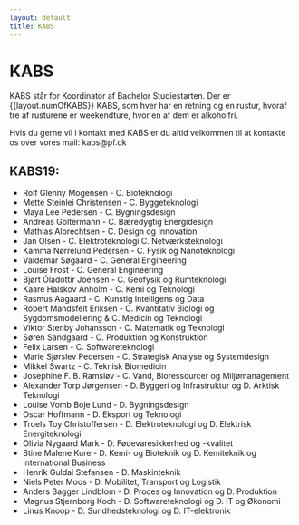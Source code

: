 ```yaml
---
layout: default
title: KABS
---
```


<h1>KABS</h1>

<p>KABS står for Koordinator af Bachelor Studiestarten. Der er {{layout.numOfKABS}} KABS, som hver har en retning og en rustur, hvoraf tre af rusturene er weekendture, hvor en af dem er alkoholfri. </p>
<p>Hvis du gerne vil i kontakt med KABS er du altid velkommen til at kontakte os over vores mail: kabs@pf.dk</p>

<h2>KABS19:</h2>
<ul>
<li>	Rolf Glenny Mogensen	-	C. Bioteknologi	</li>
<li>	Mette Steinlei Christensen	-	C. Byggeteknologi	</li>
<li>	Maya Lee Pedersen	-	C. Bygningsdesign	</li>
<li>	Andreas Goltermann	-	C. Bæredygtig Energidesign	</li>
<li>	Mathias Albrechtsen	-	C. Design og Innovation	</li>
<li>	Jan Olsen	-	C. Elektroteknologi C. Netværksteknologi	</li>
<li>	Kamma Nørrelund Pedersen	-	C. Fysik og Nanoteknologi	</li>
<li>	Valdemar Søgaard	-	C. General Engineering	</li>
<li>	Louise Frost	-	C. General Engineering	</li>
<li>	Bjørt Óladóttir Joensen	-	C. Geofysik og Rumteknologi	</li>
<li>	Kaare Halskov Anholm	-	C. Kemi og Teknologi	</li>
<li>	Rasmus Aagaard	-	C. Kunstig Intelligens og Data	</li>
<li>	Robert Mandsfelt Eriksen	-	C. Kvantitativ Biologi og Sygdomsmodellering  & C. Medicin og Teknologi	</li>
<li>	Viktor Stenby Johansson	-	C. Matematik og Teknologi	</li>
<li>	Søren Sandgaard	-	C. Produktion og Konstruktion	</li>
<li>	Felix Larsen	-	C. Softwareteknologi	</li>
<li>	Marie Sjørslev Pedersen	-	C. Strategisk Analyse og Systemdesign	</li>
<li>	Mikkel Swartz	-	C. Teknisk Biomedicin	</li>
<li>	Josephine F. B. Ramsløv	-	C. Vand, Bioressourcer og Miljømanagement	</li>
<li>	Alexander Torp Jørgensen	-	D. Byggeri og Infrastruktur og D. Arktisk Teknologi	</li>
<li>	Louise Vomb Boje Lund	-	D. Bygningsdesign	</li>
<li>	Oscar Hoffmann	-	D. Eksport og Teknologi	</li>
<li>	Troels Toy Christoffersen	-	D. Elektroteknologi og D. Elektrisk Energiteknologi	</li>
<li>	Olivia Nygaard Mark 	-	D. Fødevaresikkerhed og -kvalitet	</li>
<li>	Stine Malene Kure	-	D. Kemi- og Bioteknik og D. Kemiteknik og International Business	</li>
<li>	Henrik Guldal Stefansen	-	D. Maskinteknik	</li>
<li>	Niels Peter Moos	-	D. Mobilitet, Transport og Logistik	</li>
<li>	Anders Bagger Lindblom	-	D. Proces og Innovation og D. Produktion	</li>
<li>	Magnus Stjernborg Koch	-	D. Softwareteknologi og D. IT og Økonomi	</li>
<li>	Linus Knoop	-	D. Sundhedsteknologi og D. IT-elektronik	</li>

</ul>

